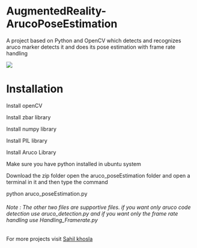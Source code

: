 # AugmentedReality-ArucoPoseEstimation
A project based on Python and OpenCV which detects and recognizes aruco marker detects it and does its pose estimation with frame rate handling

<p>
  <img src="http://www.sahilkhosla.co.in/arucodetection/result.jpg">
  </p>
  
# Installation
 Install openCV

 Install zbar library

 Install numpy library

 Install PIL library
 
 Install Aruco Library

Make sure you have python installed in ubuntu system

Download the zip folder open the aruco_poseEstimation folder and open a terminal in it and then type the command 

 python aruco_poseEstimation.py
 
 <h6>Note : The other two files are supportive files. if you want only aruco code detection use aruco_detection.py and if you want only the frame rate handling use Handling_Framerate.py</h6>
 
 For more projects visit <a href="www.sahilkhosla.co.in">Sahil khosla</a>
